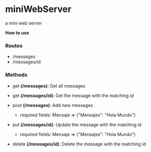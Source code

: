 # miniWebServer
a mini web server

__How to use__

### Routes

* /messages
* /messages/id

### Methods

* get __(/messages)__: Get all messages
* get __(/messages/id)__: Get the message with the matching id

* post __(/messages)__: Add new messages
  * required fields: Mensaje => {"Mensajes": "Hola Mundo"}

* put __(/messages/id)__: Update the message with the matching id
    * required fields: Mensaje => {"Mensajes": "Hola Mundo"}
    
* delete __(/messages/id)__: Delete the message with the matching id

